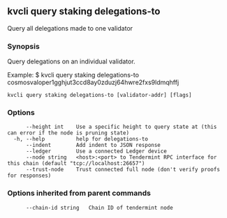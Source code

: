 <!--
title: delegations-to
-->
## kvcli query staking delegations-to

Query all delegations made to one validator

### Synopsis

Query delegations on an individual validator.

Example:
$ kvcli query staking delegations-to cosmosvaloper1gghjut3ccd8ay0zduzj64hwre2fxs9ldmqhffj

```
kvcli query staking delegations-to [validator-addr] [flags]
```

### Options

```
      --height int    Use a specific height to query state at (this can error if the node is pruning state)
  -h, --help          help for delegations-to
      --indent        Add indent to JSON response
      --ledger        Use a connected Ledger device
      --node string   <host>:<port> to Tendermint RPC interface for this chain (default "tcp://localhost:26657")
      --trust-node    Trust connected full node (don't verify proofs for responses)
```

### Options inherited from parent commands

```
      --chain-id string   Chain ID of tendermint node
```

